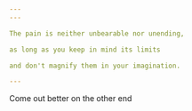 ```yaml
---
---

The pain is neither unbearable nor unending, 

as long as you keep in mind its limits 

and don't magnify them in your imagination.

---
```


Come out better on the other end 